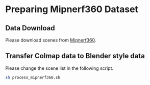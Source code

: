 # Preparing Mipnerf360 Dataset

## Data Download

Please download scenes from [Mipnerf360](https://jonbarron.info/mipnerf360/). 

## Transfer Colmap data to Blender style data
Please change the scene list in the following script.

```bash
sh process_mipnerf360.sh
```

